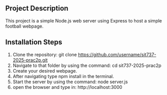 ## Project Description
This project is a simple Node.js web server using Express to host a simple football webpage.

## Installation Steps
1. Clone the repository:
   git clone https://github.com/username/sit737-2025-prac2p.git
2. Navigate to that folder by using the command: 
    cd sit737-2025-prac2p
3. Create your desired webpage.
4. After navigating type npm install in the terminal.
5. Start the server by using the command:
    node server.js
6. open the browser and type in:
    http://localhost:3000
